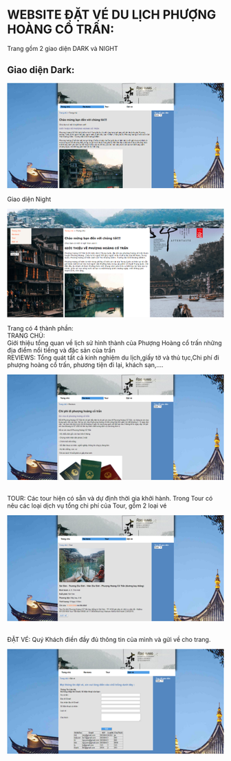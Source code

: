 # WEBSITE ĐẶT VÉ DU LỊCH PHƯỢNG HOÀNG CỔ TRẤN: #

Trang gồm 2 giao diện DARK và NIGHT

## Giao diện Dark: ##

![img](anh2/site1.PNG)

Giao diện Night

![img](anh2/stie5.PNG)

Trang có 4 thành phần: 
<br>TRANG CHỦ:</br>
 Giới thiệu tổng quan về lịch sử hình thành của Phượng Hoàng cổ trấn những địa điểm nổi tiếng và đặc sản của trấn
<br>REVIEWS: Tổng quát tất cả kinh nghiệm du lịch,giấy tờ và thủ tục,Chi phí đi phượng hoàng cổ trấn, phương tiện đi lại, khách sạn,....

![img](anh2/site2.PNG)

<br>TOUR: Các tour hiện có sẵn và dự định thời gia khởi hành. Trong Tour có nêu các loại dịch vụ tổng chi phí của Tour, gồm 2 loại vé</br>

![img](anh2/site3.PNG)

<br>ĐẶT VÉ: Quý Khách điền đầy đủ thông tin của mình và gửi về cho trang.</br>

![img](anh2/site4.PNG)
